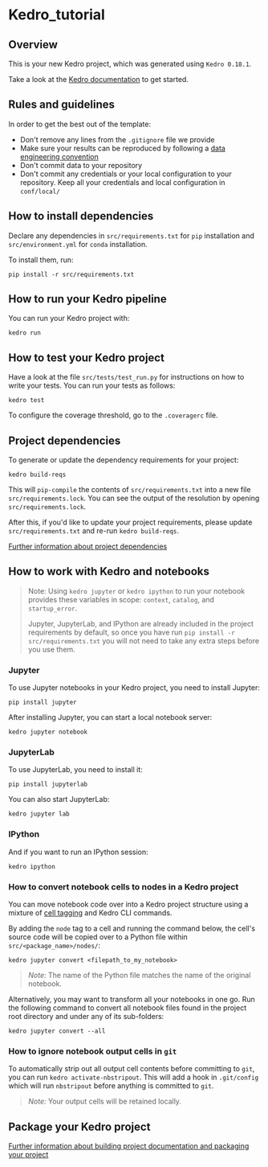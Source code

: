 # Kedro_tutorial

## Overview

This is your new Kedro project, which was generated using `Kedro 0.18.1`.

Take a look at the [Kedro documentation](https://kedro.readthedocs.io) to get started.

## Rules and guidelines

In order to get the best out of the template:

* Don't remove any lines from the `.gitignore` file we provide
* Make sure your results can be reproduced by following a [data engineering convention](https://kedro.readthedocs.io/en/stable/faq/faq.html#what-is-data-engineering-convention)
* Don't commit data to your repository
* Don't commit any credentials or your local configuration to your repository. Keep all your credentials and local configuration in `conf/local/`

## How to install dependencies

Declare any dependencies in `src/requirements.txt` for `pip` installation and `src/environment.yml` for `conda` installation.

To install them, run:

```
pip install -r src/requirements.txt
```

## How to run your Kedro pipeline

You can run your Kedro project with:

```
kedro run
```

## How to test your Kedro project

Have a look at the file `src/tests/test_run.py` for instructions on how to write your tests. You can run your tests as follows:

```
kedro test
```

To configure the coverage threshold, go to the `.coveragerc` file.

## Project dependencies

To generate or update the dependency requirements for your project:

```
kedro build-reqs
```

This will `pip-compile` the contents of `src/requirements.txt` into a new file `src/requirements.lock`. You can see the output of the resolution by opening `src/requirements.lock`.

After this, if you'd like to update your project requirements, please update `src/requirements.txt` and re-run `kedro build-reqs`.

[Further information about project dependencies](https://kedro.readthedocs.io/en/stable/kedro_project_setup/dependencies.html#project-specific-dependencies)

## How to work with Kedro and notebooks

> Note: Using `kedro jupyter` or `kedro ipython` to run your notebook provides these variables in scope: `context`, `catalog`, and `startup_error`.
>
> Jupyter, JupyterLab, and IPython are already included in the project requirements by default, so once you have run `pip install -r src/requirements.txt` you will not need to take any extra steps before you use them.

### Jupyter
To use Jupyter notebooks in your Kedro project, you need to install Jupyter:

```
pip install jupyter
```

After installing Jupyter, you can start a local notebook server:

```
kedro jupyter notebook
```

### JupyterLab
To use JupyterLab, you need to install it:

```
pip install jupyterlab
```

You can also start JupyterLab:

```
kedro jupyter lab
```

### IPython
And if you want to run an IPython session:

```
kedro ipython
```

### How to convert notebook cells to nodes in a Kedro project
You can move notebook code over into a Kedro project structure using a mixture of [cell tagging](https://jupyter-notebook.readthedocs.io/en/stable/changelog.html#release-5-0-0) and Kedro CLI commands.

By adding the `node` tag to a cell and running the command below, the cell's source code will be copied over to a Python file within `src/<package_name>/nodes/`:

```
kedro jupyter convert <filepath_to_my_notebook>
```
> *Note:* The name of the Python file matches the name of the original notebook.

Alternatively, you may want to transform all your notebooks in one go. Run the following command to convert all notebook files found in the project root directory and under any of its sub-folders:

```
kedro jupyter convert --all
```

### How to ignore notebook output cells in `git`
To automatically strip out all output cell contents before committing to `git`, you can run `kedro activate-nbstripout`. This will add a hook in `.git/config` which will run `nbstripout` before anything is committed to `git`.

> *Note:* Your output cells will be retained locally.

## Package your Kedro project

[Further information about building project documentation and packaging your project](https://kedro.readthedocs.io/en/stable/tutorial/package_a_project.html)
